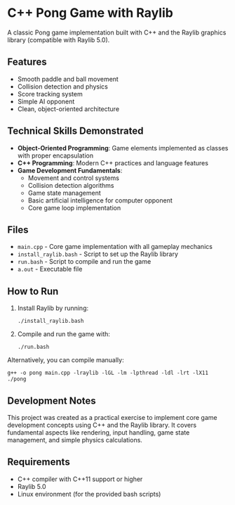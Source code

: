 # C++ Pong Game with Raylib

A classic Pong game implementation built with C++ and the Raylib graphics library (compatible with Raylib 5.0).

## Features

- Smooth paddle and ball movement
- Collision detection and physics
- Score tracking system
- Simple AI opponent
- Clean, object-oriented architecture

## Technical Skills Demonstrated

- **Object-Oriented Programming**: Game elements implemented as classes with proper encapsulation
- **C++ Programming**: Modern C++ practices and language features
- **Game Development Fundamentals**: 
  - Movement and control systems
  - Collision detection algorithms
  - Game state management
  - Basic artificial intelligence for computer opponent
  - Core game loop implementation

## Files

- `main.cpp` - Core game implementation with all gameplay mechanics
- `install_raylib.bash` - Script to set up the Raylib library
- `run.bash` - Script to compile and run the game
- `a.out` - Executable file

## How to Run

1. Install Raylib by running:
   ```
   ./install_raylib.bash
   ```

2. Compile and run the game with:
   ```
   ./run.bash
   ```

Alternatively, you can compile manually:
```
g++ -o pong main.cpp -lraylib -lGL -lm -lpthread -ldl -lrt -lX11
./pong
```

## Development Notes

This project was created as a practical exercise to implement core game development concepts using C++ and the Raylib library. It covers fundamental aspects like rendering, input handling, game state management, and simple physics calculations.

## Requirements

- C++ compiler with C++11 support or higher
- Raylib 5.0
- Linux environment (for the provided bash scripts)
